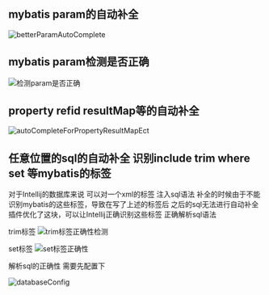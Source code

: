 ## mybatis param的自动补全
![betterParamAutoComplete](https://newimages.brucege.com/betterParamAutoComplete.gif)

## mybatis param检测是否正确
![检测param是否正确](https://newimages.brucege.com/检测param是否正确.gif)

## property refid resultMap等的自动补全
![autoCompleteForPropertyResultMapEct](https://newimages.brucege.com/autoCompleteForPropertyResultMapEct.gif)


## 任意位置的sql的自动补全 识别include trim where set 等mybatis的标签
对于Intellij的数据库来说 可以对一个xml的标签 注入sql语法
补全的时候由于不能识别mybatis的这些标签，导致在写了上述的标签后 之后的sql无法进行自动补全
插件优化了这块，可以让Intellij正确识别这些标签 正确解析sql语法

trim标签
![trim标签正确性检测](https://newimages.brucege.com/trim标签正确性检测.gif)

set标签
![set标签正确性](https://newimages.brucege.com/set标签正确性.gif)

解析sql的正确性 需要先配置下

![databaseConfig](https://newimages.brucege.com/configDatabase.png)





